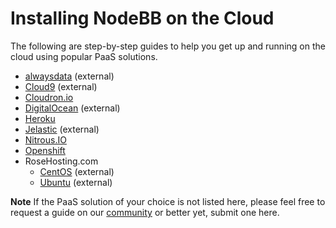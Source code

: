 Installing NodeBB on the Cloud
==============================

The following are step-by-step guides to help you get up and running on
the cloud using popular PaaS solutions.

* [alwaysdata](https://www.alwaysdata.com/en/marketplace/nodebb/) (external)
* [Cloud9](https://community.nodebb.org/topic/7983/setting-up-nodebb-on-cloud-9) (external)
* [Cloudron.io](./cloudron)
* [DigitalOcean](http://www.blogsynthesis.com/install-nodebb-on-digitalocean/) (external)
* [Heroku](./heroku)
* [Jelastic](http://docs.jelastic.com/nodebb) (external)
* [Nitrous.IO](./nitrous)
* [Openshift](./openshift)
* RoseHosting.com
    * [CentOS](https://www.rosehosting.com/blog/how-to-install-nodebb-on-a-centos-7-vps/) (external)
    * [Ubuntu](https://www.rosehosting.com/blog/install-and-setup-nodebb-with-redis-and-nginx-on-ubuntu-12-04/) (external)

**Note**
If the PaaS solution of your choice is not listed here, please feel free to request a guide on our [community](https://community.nodebb.org) or better yet, submit one here.
